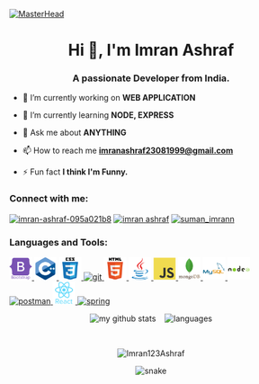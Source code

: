 [![MasterHead](https://www.pramukhdigital.com/wp-content/uploads/2018/07/New-PNC-Animated-Banners.gif)](https://KnighhtRider.io)
<h1 align="center">Hi 👋, I'm Imran Ashraf</h1>
<h3 align="center">A passionate Developer from India.</h3>

- 🔭 I’m currently working on **WEB APPLICATION**

- 🌱 I’m currently learning **NODE, EXPRESS**

- 💬 Ask me about **ANYTHING**

- 📫 How to reach me **imranashraf23081999@gmail.com**

- ⚡ Fun fact **I think I'm Funny.**

<h3 align="left">Connect with me:</h3>
<p align="left">
<a href="https://linkedin.com/in/imran-ashraf-095a021b8" target="blank"><img align="center" src="https://raw.githubusercontent.com/rahuldkjain/github-profile-readme-generator/master/src/images/icons/Social/linked-in-alt.svg" alt="imran-ashraf-095a021b8" height="30" width="40" /></a>
<a href="https://fb.com/imran ashraf" target="blank"><img align="center" src="https://raw.githubusercontent.com/rahuldkjain/github-profile-readme-generator/master/src/images/icons/Social/facebook.svg" alt="imran ashraf" height="30" width="40" /></a>
<a href="https://instagram.com/suman_imrann" target="blank"><img align="center" src="https://raw.githubusercontent.com/rahuldkjain/github-profile-readme-generator/master/src/images/icons/Social/instagram.svg" alt="suman_imrann" height="30" width="40" /></a>
</p>

<h3 align="left">Languages and Tools:</h3>
<p align="left"> <a href="https://getbootstrap.com" target="_blank" rel="noreferrer"> <img src="https://raw.githubusercontent.com/devicons/devicon/master/icons/bootstrap/bootstrap-plain-wordmark.svg" alt="bootstrap" width="40" height="40"/> </a> <a href="https://www.w3schools.com/cpp/" target="_blank" rel="noreferrer"> <img src="https://raw.githubusercontent.com/devicons/devicon/master/icons/cplusplus/cplusplus-original.svg" alt="cplusplus" width="40" height="40"/> </a> <a href="https://www.w3schools.com/css/" target="_blank" rel="noreferrer"> <img src="https://raw.githubusercontent.com/devicons/devicon/master/icons/css3/css3-original-wordmark.svg" alt="css3" width="40" height="40"/> </a> <a href="https://git-scm.com/" target="_blank" rel="noreferrer"> <img src="https://www.vectorlogo.zone/logos/git-scm/git-scm-icon.svg" alt="git" width="40" height="40"/> </a> <a href="https://www.w3.org/html/" target="_blank" rel="noreferrer"> <img src="https://raw.githubusercontent.com/devicons/devicon/master/icons/html5/html5-original-wordmark.svg" alt="html5" width="40" height="40"/> </a> <a href="https://www.java.com" target="_blank" rel="noreferrer"> <img src="https://raw.githubusercontent.com/devicons/devicon/master/icons/java/java-original.svg" alt="java" width="40" height="40"/> </a> <a href="https://developer.mozilla.org/en-US/docs/Web/JavaScript" target="_blank" rel="noreferrer"> <img src="https://raw.githubusercontent.com/devicons/devicon/master/icons/javascript/javascript-original.svg" alt="javascript" width="40" height="40"/> </a> <a href="https://www.mongodb.com/" target="_blank" rel="noreferrer"> <img src="https://raw.githubusercontent.com/devicons/devicon/master/icons/mongodb/mongodb-original-wordmark.svg" alt="mongodb" width="40" height="40"/> </a> <a href="https://www.mysql.com/" target="_blank" rel="noreferrer"> <img src="https://raw.githubusercontent.com/devicons/devicon/master/icons/mysql/mysql-original-wordmark.svg" alt="mysql" width="40" height="40"/> </a> <a href="https://nodejs.org" target="_blank" rel="noreferrer"> <img src="https://raw.githubusercontent.com/devicons/devicon/master/icons/nodejs/nodejs-original-wordmark.svg" alt="nodejs" width="40" height="40"/> </a> <a href="https://postman.com" target="_blank" rel="noreferrer"> <img src="https://www.vectorlogo.zone/logos/getpostman/getpostman-icon.svg" alt="postman" width="40" height="40"/> </a> <a href="https://reactjs.org/" target="_blank" rel="noreferrer"> <img src="https://raw.githubusercontent.com/devicons/devicon/master/icons/react/react-original-wordmark.svg" alt="react" width="40" height="40"/> </a> <a href="https://spring.io/" target="_blank" rel="noreferrer"> <img src="https://www.vectorlogo.zone/logos/springio/springio-icon.svg" alt="spring" width="40" height="40"/> </a> </p>

<p align="center">
    <img src="https://github-readme-stats.vercel.app/api?username=Imran123Ashraf&show_icons=true&theme=tokyonight" alt="my github stats" height="50%" width="50%"/>&nbsp;&nbsp;&nbsp;
    <img src="https://github-readme-stats.vercel.app/api/top-langs/?username=Imran123Ashraf&layout=compact&theme=tokyonight" alt="languages" height="50%" width="41.5%"/>
</p> <br>

<p align="center"> <img src="https://komarev.com/ghpvc/?username=Imran123Ashraf&style=plastic&label=PROFILE+VIEWS" alt="Imran123Ashraf" /> </p>

  

<p align="center">
    <img src="https://github.com/Imran123Ashraf/Imran123Ashraf/blob/output/github-contribution-grid-snake.svg" alt="snake"></center>
</p>
